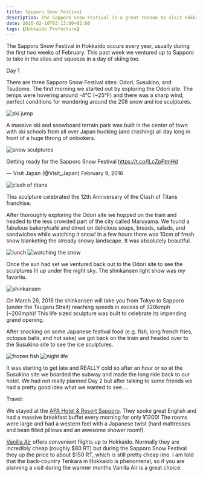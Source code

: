 ```yaml
---
title: Sapporo Snow Festival
description: The Sapporo Snow Festival is a great reason to visit Hokkaido. This year there were 208 individual snow sculptures...
date: 2016-02-10T03:13:00+02:00
tags: [Hokkaido Prefecture]
---
```

<div class="text-lg mt-2">
<p class="mb-2">The Sapporo Snow Festival in Hokkaido occurs every year, usually during the first two weeks of February. This past week we ventured up to Sapporo to take in the sites and squeeze in a day of skiing too.</p>

<p class="font-semibold text-lg">Day 1</p>
<p class="mt-2 mb-2">There are three Sapporo Snow Festival sites: Odori, Susukino, and Tsudome. The first morning we started out by exploring the Odori site. The temps were hovering around -4°C (~25°F) and there was a sharp wind, perfect conditions for wandering around the 208 snow and ice sculptures.</p>

<img class="w-8/12 rounded-lg shadow-lg mx-auto" src="https://res.cloudinary.com/mountaintopcoding-127956/image/upload/v1650981642/Fallfish%20Tenkara/Sapporo%20Snow%20Festival/sapporo-japan-snow_festival-hokkaido-tourism_rubizv.jpg" alt="ski jump" />

<p class="mt-2 mb-2">A massive ski and snowboard terrain park was built in the center of town with ski schools from all over Japan hucking (and crashing) all day long in front of a huge throng of onlookers.</p>

<img class="w-8/12 rounded-lg shadow-lg mx-auto" src="https://res.cloudinary.com/mountaintopcoding-127956/image/upload/v1650981834/Fallfish%20Tenkara/Sapporo%20Snow%20Festival/sapporo-japan-snow_festival-hokkaido-tourism-sculptures_y7age5.jpg" alt="snow sculptures" />

<div class="text-center">
    <p class="italic">
        Getting ready for the Sapporo Snow Festival 
        <a 
            href="https://t.co/ILcZpFtmHd" 
            class="text-red-500 hover:bg-red-500 hover:text-white" 
            target="_blank" 
            rel="noopener noreferrer">
            https://t.co/ILcZpFtmHd
        </a>
    </p>
    — Visit Japan (@Visit_Japan) February 9, 2016
    </p>
</div>

<img class="w-8/12 rounded-lg shadow-lg mx-auto" src="https://res.cloudinary.com/mountaintopcoding-127956/image/upload/v1650981642/Fallfish%20Tenkara/Sapporo%20Snow%20Festival/sapporo-japan-snow_festival-hokkaido-tourism-clash_of_titans_ddio5a.jpg" alt="clash of titans" />

<p class="mt-2 mb-2">This sculpture celebrated the 12th Anniversary of the Clash of Titans franchise.</p>

<p class="mt-2 mb-2">After thoroughly exploring the Odori site we hopped on the train and headed to the less crowded part of the city called Maruyama. We found a fabulous bakery/café and dined on delicious soups, breads, salads, and sandwiches while watching it snow! In a few hours there was 10cm of fresh snow blanketing the already snowy landscape. It was absolutely beautiful.</p>

<img class="w-8/12 rounded-lg shadow-lg mx-auto mb-2" src="https://res.cloudinary.com/mountaintopcoding-127956/image/upload/v1650981641/Fallfish%20Tenkara/Sapporo%20Snow%20Festival/sapporo-japan-snow_festival-hokkaido-tourism-lunch_lsftbt.jpg" alt="lunch" />

<img class="w-8/12 rounded-lg shadow-lg mx-auto" src="https://res.cloudinary.com/mountaintopcoding-127956/image/upload/v1650981643/Fallfish%20Tenkara/Sapporo%20Snow%20Festival/sapporo-japan-snow_festival-hokkaido-tourism-watching_it_snow_venj5e.jpg" alt="watching the snow" />

<p class="mt-2 mb-2">Once the sun had set we ventured back out to the Odori site to see the sculptures lit up under the night sky. The shinkansen light show was my favorite.</p>

<img class="w-8/12 rounded-lg shadow-lg mx-auto" src="https://res.cloudinary.com/mountaintopcoding-127956/image/upload/v1650981637/Fallfish%20Tenkara/Sapporo%20Snow%20Festival/sapporo-japan-snow_festival-hokkaido-tourism-night_lights_i23vxx.jpg" alt="shinkansen" />

<p class="mt-2 mb-2 text-center italic">On March 26, 2016 the shinkansen will take you from Tokyo to Sapporo (under the Tsugaru Strait) reaching speeds in excess of 320kmph (~200mph)! This life sized sculpture was built to celebrate its impending grand opening.</p>


<p class="mt-2 mb-2">After snacking on some Japanese festival food (e.g. fish, long french fries, octopus balls, and hot sake) we got back on the train and headed over to the Susukino site to see the ice sculptures.</p>

<img class="w-8/12 rounded-lg shadow-lg mx-auto mb-2" src="https://res.cloudinary.com/mountaintopcoding-127956/image/upload/v1650981639/Fallfish%20Tenkara/Sapporo%20Snow%20Festival/sapporo-japan-snow_festival-hokkaido-tourism-frozen_fish_xsthsh.jpg" alt="frozen fish" />

<img class="w-8/12 rounded-lg shadow-lg mx-auto" src="https://res.cloudinary.com/mountaintopcoding-127956/image/upload/v1650981640/Fallfish%20Tenkara/Sapporo%20Snow%20Festival/sapporo-japan-snow_festival-hokkaido-tourism-night_life_jnuiaj.jpg" alt="night life" />

<p class="mt-2 mb-2">It was starting to get late and REALLY cold so after an hour or so at the Susukino site we boarded the subway and made the long ride back to our hotel. We had not really planned Day 2 but after talking to some friends we had a pretty good idea what we wanted to see....</p>

<p class="mt-2 mb-2">Travel:</p>

<p class="mt-2 mb-2">We stayed at the <a href="https://www.apahotel.com.e.ju.hp.transer.com/language/hokkaido/04_resort-sapporo.html" target="_blank" rel="noopener noreferrer" class="text-red-500 hover:bg-red-500 hover:text-white">APA Hotel &amp; Resort Sapporo</a>. They spoke great English and had a massive breakfast buffet every morning for only ¥1200! The rooms were large and had a western feel with a Japanese twist (hard mattresses and bean filled pillows and an awesome shower room!).</p>

<p class="mt-2 mb-2"><a href="https://www.vanilla-air.com/en/" target="_blank" rel="noopener noreferrer" class="text-red-500 hover:bg-red-500 hover:text-white">Vanilla Air</a> offers convenient flights up to Hokkaido. Normally they are incredibly cheap (roughly $80 RT) but during the Sapporo Snow Festival they up the price to about $150 RT, which is still pretty cheap imo. I am told that the back-country Tenkara in Hokkaido is phenomenal, so if you are planning a visit during the warmer months Vanilla Air is a great choice.</p>
</div>